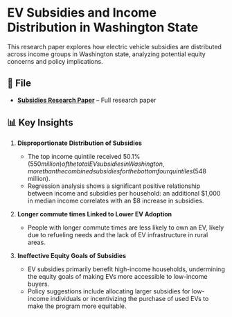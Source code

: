 # EV Subsidies and Income Distribution in Washington State
This research paper explores how electric vehicle subsidies are distributed across income groups in Washington state, analyzing potential equity concerns and policy implications.

## 📄 File
- **[Subsidies Research Paper]((https://github.com/kmanu15/EV-Subsidies-Research/blob/main/Subsidies_Research_Paper.pdf))** – Full research paper

## 📊 Key Insights

1. **Disproportionate Distribution of Subsidies**
    - The top income quintile received 50.1% ($550 million) of the total EV subsidies in Washington, more than the combined subsidies for the bottom four quintiles ($548 million).
    - Regression analysis shows a significant positive relationship between income and subsidies per household: an additional $1,000 in median income correlates with an $8 increase in subsidies.
    
2. **Longer commute times Linked to Lower EV Adoption**
    - People with longer commute times are less likely to own an EV, likely due to refueling needs and the lack of EV infrastructure in rural areas.

3. **Ineffective Equity Goals of Subsidies**
    - EV subsidies primarily benefit high-income households, undermining the equity goals of making EVs more accessible to low-income buyers.
    - Policy suggestions include allocating larger subsidies for low-income individuals or incentivizing the purchase of used EVs to make the program more equitable.
